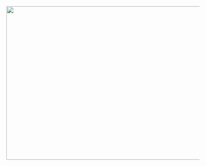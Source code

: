 <p align="center">
  <img width="1100" height="400" src="https://img.freepik.com/free-photo/sky_53876-47159.jpg?t=st=1687704384~exp=1687704984~hmac=43315a320fcfa7852c24e92bea1be87958bee3c61e9bf8005d28a3414d1b550d">
</p>
